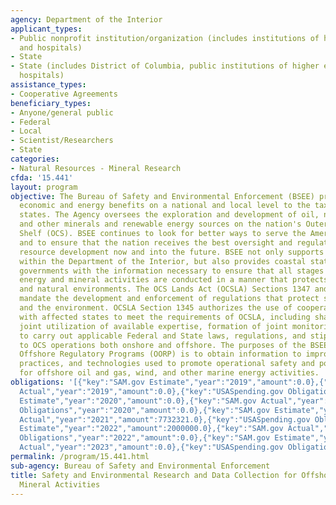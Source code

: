 ```yaml
---
agency: Department of the Interior
applicant_types:
- Public nonprofit institution/organization (includes institutions of higher education
  and hospitals)
- State
- State (includes District of Columbia, public institutions of higher education and
  hospitals)
assistance_types:
- Cooperative Agreements
beneficiary_types:
- Anyone/general public
- Federal
- Local
- Scientist/Researchers
- State
categories:
- Natural Resources - Mineral Research
cfda: '15.441'
layout: program
objective: The Bureau of Safety and Environmental Enforcement (BSEE) provides major
  economic and energy benefits on a national and local level to the taxpayers and
  states. The Agency oversees the exploration and development of oil, natural gas
  and other minerals and renewable energy sources on the nation's Outer Continental
  Shelf (OCS). BSEE continues to look for better ways to serve the American people
  and to ensure that the nation receives the best oversight and regulation of national
  resource development now and into the future. BSEE not only supports decisions made
  within the Department of the Interior, but also provides coastal states and local
  governments with the information necessary to ensure that all stages of offshore
  energy and mineral activities are conducted in a manner that protects both human
  and natural environments. The OCS Lands Act (OCSLA) Sections 1347 and 1348 respectively
  mandate the development and enforcement of regulations that protect safety, health
  and the environment. OCSLA Section 1345 authorizes the use of cooperative agreements
  with affected states to meet the requirements of OCSLA, including sharing of information,
  joint utilization of available expertise, formation of joint monitoring arrangements
  to carry out applicable Federal and State laws, regulations, and stipulations relevant
  to OCS operations both onshore and offshore. The purposes of the BSEE Office of
  Offshore Regulatory Programs (OORP) is to obtain information to improve the knowledge,
  practices, and technologies used to promote operational safety and pollution prevention
  for offshore oil and gas, wind, and other marine energy activities.
obligations: '[{"key":"SAM.gov Estimate","year":"2019","amount":0.0},{"key":"SAM.gov
  Actual","year":"2019","amount":0.0},{"key":"USASpending.gov Obligations","year":"2019","amount":-259373.26},{"key":"SAM.gov
  Estimate","year":"2020","amount":0.0},{"key":"SAM.gov Actual","year":"2020","amount":4900274.0},{"key":"USASpending.gov
  Obligations","year":"2020","amount":0.0},{"key":"SAM.gov Estimate","year":"2021","amount":6932321.0},{"key":"SAM.gov
  Actual","year":"2021","amount":7732321.0},{"key":"USASpending.gov Obligations","year":"2021","amount":6932321.0},{"key":"SAM.gov
  Estimate","year":"2022","amount":2000000.0},{"key":"SAM.gov Actual","year":"2022","amount":0.0},{"key":"USASpending.gov
  Obligations","year":"2022","amount":0.0},{"key":"SAM.gov Estimate","year":"2023","amount":8000000.0},{"key":"SAM.gov
  Actual","year":"2023","amount":0.0},{"key":"USASpending.gov Obligations","year":"2023","amount":-76267.58}]'
permalink: /program/15.441.html
sub-agency: Bureau of Safety and Environmental Enforcement
title: Safety and Environmental Research and Data Collection for Offshore Energy and
  Mineral Activities
---
```

